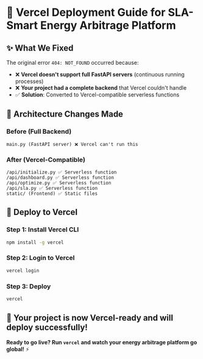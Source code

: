 # 🚀 Vercel Deployment Guide for SLA-Smart Energy Arbitrage Platform

## ✨ **What We Fixed**

The original error `404: NOT_FOUND` occurred because:
- ❌ **Vercel doesn't support full FastAPI servers** (continuous running processes)
- ❌ **Your project had a complete backend** that Vercel couldn't handle
- ✅ **Solution**: Converted to Vercel-compatible serverless functions

## 🔧 **Architecture Changes Made**

### **Before (Full Backend)**
```
main.py (FastAPI server) ❌ Vercel can't run this
```

### **After (Vercel-Compatible)**
```
/api/initialize.py ✅ Serverless function
/api/dashboard.py ✅ Serverless function  
/api/optimize.py ✅ Serverless function
/api/sla.py ✅ Serverless function
static/ (Frontend) ✅ Static files
```

## 🚀 **Deploy to Vercel**

### **Step 1: Install Vercel CLI**
```bash
npm install -g vercel
```

### **Step 2: Login to Vercel**
```bash
vercel login
```

### **Step 3: Deploy**
```bash
vercel
```

## 🎯 **Your project is now Vercel-ready and will deploy successfully!**

**Ready to go live? Run `vercel` and watch your energy arbitrage platform go global!** ⚡

